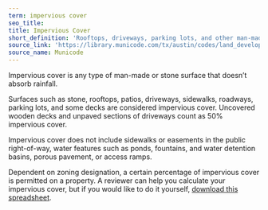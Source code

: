 ```yaml
---
term: impervious cover
seo_title: 
title: Impervious Cover
short_definition: 'Rooftops, driveways, parking lots, and other man-made or stone surfaces that keep water from being absorbed into the ground.'
source_link: 'https://library.municode.com/tx/austin/codes/land_development_code?nodeId=TIT30AUTRCOSURE_CH30-5EN_SUBCHAPTER_AWAQU_ART1GEPR_DIV4IMCODE'
source_name: Municode
---
```



Impervious cover is any type of man-made or stone surface that doesn’t absorb rainfall.

Surfaces such as stone, rooftops, patios, driveways, sidewalks, roadways, parking lots, and some decks are considered impervious cover. Uncovered wooden decks and unpaved sections of driveways count as 50% impervious cover.

Impervious cover does not include sidewalks or easements in the public right-of-way, water features such as ponds, fountains, and water detention basins, porous pavement, or access ramps.

Dependent on zoning designation, a certain percentage of impervious cover is permitted on a property. A reviewer can help you calculate your impervious cover, but if you would like to do it yourself, [download this spreadsheet](https://www.austintexas.gov/sites/default/files/files/Planning/Residential/Calculation_aid.xls).

&nbsp;